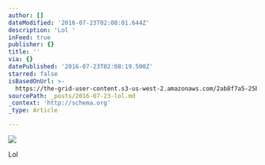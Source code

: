 ```yaml
---
author: []
dateModified: '2016-07-23T02:08:01.644Z'
description: 'Lol '
inFeed: true
publisher: {}
title: ''
via: {}
datePublished: '2016-07-23T02:08:19.500Z'
starred: false
isBasedOnUrl: >-
  https://the-grid-user-content.s3-us-west-2.amazonaws.com/2ab8f7a5-25b3-4def-a9e1-dfff3ba725bd.jpg
sourcePath: _posts/2016-07-23-lol.md
_context: 'http://schema.org'
_type: Article

---
```

![](https://the-grid-user-content.s3-us-west-2.amazonaws.com/2ab8f7a5-25b3-4def-a9e1-dfff3ba725bd.jpg)

Lol